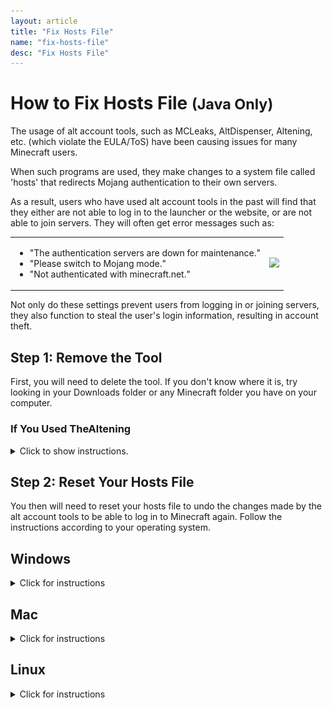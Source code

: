 ```yaml
---
layout: article
title: "Fix Hosts File"
name: "fix-hosts-file"
desc: "Fix Hosts File"
---
```


# How to Fix Hosts File <small>(Java Only)</small>

The usage of alt account tools, such as MCLeaks, AltDispenser, Altening, etc. (which violate the EULA/ToS) have been causing issues for many Minecraft users.

When such programs are used, they make changes to a system file called 'hosts' that redirects Mojang authentication to their own servers.

As a result, users who have used alt account tools in the past will find that they either are not able to log in to the launcher or the website, or are not able to join servers. They will often get error messages such as:

<table>
  <tr>
    <td>
      <ul>
        <li>"The authentication servers are down for maintenance."</li>
        <li>"Please switch to Mojang mode."</li>
        <li>"Not authenticated with minecraft.net."</li>
      </ul>
    </td>
    <td><img src="https://cdn.discordapp.com/attachments/607129205981052929/801902607203172392/unknown.png" height=200></td>
  </tr>
</table>

Not only do these settings prevent users from logging in or joining servers, they also function to steal the user's login information, resulting in account theft.

## Step 1: Remove the Tool

First, you will need to delete the tool. If you don't know where it is, try looking in your Downloads folder or any Minecraft folder you have on your computer.

### If You Used TheAltening
<details>
  <summary>Click to show instructions.</summary>
  
  If you used TheAltening, you need to take extra steps to remove the tool completely:
  
  <table style="margin-left:25">
    <tr>
      <td><ol><li>Press <img src="/static/images/help/hosts-file/windows-key.png" height=25> and type <strong>cmd</strong>.</li></ol></td>
      <td></td>
    </tr>
    <tr>
      <td><ol start=2><li>Right click <strong>Command Prompt</strong> and click <strong>Run as Adminstrator</strong>.</li></ol></td>
      <td><img src="/static/images/help/hosts-file/startmenu-cmd-admin-alt.png"></td>
    </tr>
    <tr>
      <td><ol start=3><li>In the black window, type <code>taskkill /IM 'altening.launcher.exe" /F</code> and press enter. If it tells you that it could not find it, move on to the next step.</li></ol></td>
      <td><img src="/static/images/help/hosts-file/cmd-altening-notfound.png"></td>
    </tr>
    <tr>
      <td><ol start=4><li>Press <img src="/static/images/help/hosts-file/windows-key.png" height=25> and <strong>R</strong> at the same time. Then type `%appdata%` and press enter.</li></ol></td>
      <td><img src="/static/images/help/hosts-file/run-appdata.png"></td>
    </tr>
    <tr>
      <td><ol start=5><li>Find a folder called <strong>"Altening"</strong> and delete it.</li></ol></td>
      <td><img src="/static/images/help/hosts-file/appdata-altening.png"></td>
    </tr>
  </table>
</details>

## Step 2: Reset Your Hosts File

You then will need to reset your hosts file to undo the changes made by the alt account tools to be able to log in to Minecraft again. Follow the instructions according to your operating system.

## Windows
<details>
  <summary>Click for instructions</summary>
  
  <table>
    <tr>
      <td><ol><li>Press <img src="/static/images/help/hosts-file/windows-key.png" height=25> and <strong>R</strong> at the same time.</li></ol></td>
      <td></td>
    </tr>
    <tr>
      <td><ol start=2><li>In the Run box, copy and paste the <strong>entire</strong> command: <code>powershell -command "Start-Process notepad $env:windir\system32\drivers\etc\hosts" -Verb runas</code></li></ol></td>
      <td><img src="/static/images/help/hosts-file/run-powershell.png"></td>
    </tr>
    <tr>
      <td><ol start=3><li>A blue window will briefly appear, then a UAC window. Click <strong>Yes</strong> in the UAC window that pops up. A Notepad window should open with text.</li></ol></td>
      <td><img src="/static/images/help/hosts-file/win-hosts-initial.png"></td>
    </tr>
    <tr>
      <td><ol start=4><li>Look for 2 lines that contain the word "mojang" and delete those two lines completely.</li></ol></td>
      <td><img src="/static/images/help/hosts-file/win-hosts-edited.png"></td>
    </tr>
    <tr>
      <td><ol start=5><li>Save the notepad file (make sure Notepad does not ask you where to save the file; if that happens, start over and make sure you type the whole command in #2 above).</li></ol></td>
      <td><img src="/static/images/help/hosts-file/win-hosts-save.png"></td>
    </tr>
    <tr>
      <td><ol start=6><li>Try Minecraft again. If it works now, close Notepad.</li></ol></td>
      <td></td>
    </tr>
    <tr>
      <td><ol start=7><li>Be sure to change your Minecraft password to something strong. Also change your email's password if it is the same as your Minecraft password.</li></ol></td>
      <td></td>
    </tr>
  </table>
  
  ### Alternate Method <small>(Including Windows 7 users)</small>
  
  If the above steps don't work, usually because of the UAC window not popping up in Step #3 above or Windows 7 not having Powershell, the hosts file can be restored manually.
  
  <table>
    <tr>
      <td><ol><li>Press <img src="/static/images/help/hosts-file/windows-key.png" height=25> and <strong>R</strong> at the same time.</li></ol></td>
      <td></td>
    </tr>
    <tr>
      <td><ol start=2><li>In the Run box, type <code>%systemroot%\system32\drivers\etc</code> and press Enter.</li></ol></td>
      <td><img src="/static/images/help/hosts-file/run-etc.png"></td>
    </tr>
    <tr>
      <td><ol start=3><li>In the File Explorer window, if nothing shows up, click on <strong>View</strong> on the top, then check the bos for <strong>Show Hidden Files</strong>.</li></ol></td>
      <td><img src="/static/images/help/hosts-file/etc.png"><br><img src="/static/images/help/hosts-file/show-hidden-files.png"></td>
    </tr>
    <tr>
      <td><ol start=4><li>Hold down <strong>Ctrl</strong> while dragging the <strong>hosts</strong> file to your desktop.</li></ol></td>
      <td><img src="/static/images/help/hosts-file/copy-hosts-desktop.jpg"></td>
    </tr>
    <tr>
      <td><ol start=5><li>Double-click the hosts file on the desktop and open with Notepad.</li></ol></td>
      <td><img src="/static/images/help/hosts-file/openwith-notepad.png"></td>
    </tr>
    <tr>
      <td><ol start=6><li>Look for 2 lines containing 'mojang' and delete those two lines completely. Save and close Notepad.</li></ol></td>
      <td><img src="/static/images/help/hosts-file/win-hosts-initial.png"></td>
    </tr>
    <tr>
      <td><ol start=7><li>Look at the icon for the hosts file on your desktop. It should look like a blank sheet of paper. If it looks like a sheet of paper with lines on it, start over and be sure to follow the instructions <strong>exactly as written</strong>.</li></ol></td>
      <td><img src="/static/images/help/hosts-file/hosts-after-saving.jpg"></td>
    </tr>
    <tr>
      <td><ol start=8><li>Drag the hosts file back into the 'etc' folder. Click <strong>Replace the file...</strong> then <strong>Continue</strong> in the windows that pop up.</li></ol></td>
      <td><img src="/static/images/help/hosts-file/move-back-etc.jpg"><br><img src="/static/images/help/hosts-file/move-back-etc-replace.png"><br><img src="/static/images/help/hosts-file/move-back-etc-uac.png"></td>
    </tr>
    <tr>
      <td><ol start=9><li>Try Minecraft. If Minecraft now works, delete the hosts file from your desktop. Change your Minecraft password right away. Also change your email's password if it is the same as your Minecraft password.</li></ol></td>
      <td></td>
    </tr>
  </table>
</details>

## Mac
<details>
  <summary>Click for instructions</summary>
  
  <table>
    <tr>
      <td><ol><li>Open the Terminal:<br>
        <ul>
          <li>In the Finder, go to Applications > Utilities > Terminal.</li>
          <li>Or, in the Finder, press <strong>Cmd-Space</strong> to bring up Spotlight search, then type <strong>terminal</strong> and press Enter.</li>
        </ul></li></ol>
      </td>
      <td><img src="/static/images/help/hosts-file/mac-spotlight-terminal.png"></td>
    </tr>
    <tr>
      <td><ol start=2><li>In the Terminal, type <code>sudo nano /private/etc/hosts</code> and press Enter.</li></ol></td>
      <td><img src="/static/images/help/hosts-file/mac-terminal-nano.png"></td>
    </tr>
    <tr>
      <td><ol start=3><li>You will be prompted for your password. Type in your <strong>Mac</strong> password carefully. Nothing will show up as you type your password. Press Enter when you are done.</li></ol></td>
      <td><img src="/static/images/help/hosts-file/mac-terminal-nano-password.png"></td>
    </tr>
    <tr>
      <td><ol start=4><li>The hosts file will appear in the terminal. Use the arrow keys to navigate the file.</li></ol></td>
      <td><img src="/static/images/help/hosts-file/mac-terminal-hosts-open.png"></td>
    </tr>
    <tr>
      <td><ol start=5><li>Go down to the bottom of the file. There should be 2 lines containing "mojang."</li></ol></td>
      <td></td>
    </tr>
    <tr>
      <td><ol start=6><li>Using the arrow keys and the Backspace key, delete those two lines entirely.</li></ol></td>
      <td><img src="/static/images/help/hosts-file/mac-terminal-hosts-edited.png"></td>
    </tr>
    <tr>
  <td><ol start=7><li>Press <strong>Ctrl-O</strong> (not Cmd-O) then <strong>Enter</strong> to save the file. Leave the window open then try Minecraft again. If Minecraft is still open, close and reopen it.</li></ol></td>
      <td><img src="/static/images/help/hosts-file/mac-terminal-hosts-save.png"></td>
    </tr>
    <tr>
      <td><ol start=8><li>If Minecraft works, close the Terminal window and change your Minecraft password right away. Also change your email's password if it is the same as your Minecraft password.</li></ol></td>
      <td></td>
    </tr>
  </table>
</details>

## Linux
<details>
  <summary>Click for instructions</summary>
  
  <table>
    <tr>
      <td><ol><li>Open the Terminal:<br>
        <ul>
          <li><i>Ubuntu</i>: Press Ctrl + Alt + T</li>
          <li><i>Other Debian</i>: Open the start menu and type 'terminal' in the search bar, then click on Terminal</li>
          <li><i>Arch</i>: </li>
        </ul></li></ol>
      </td>
      <td><img src="/static/images/help/hosts-file/linux-deb-terminal.png"></td>
    </tr>
    <tr>
      <td><ol start=2><li>In the terminal, type <code>sudo nano /etc/hosts</code> and press Enter.</li></ol></td>
      <td><img src="/static/images/help/hosts-file/linux-terminal-nano.png"></td>
    </tr>
    <tr>
      <td><ol start=3><li>You will be prompted for your password. Type in your <strong>Linux user</strong> password carefully. Nothing will show up as you type your password. Press Enter when you are done.</li></ol></td>
      <td><img src="/static/images/help/hosts-file/linux-terminal-nano-password.jpg"></td>
    </tr>
    <tr>
      <td><ol start=4><li>The hosts file will appear in the terminal. Use the arrow keys to navigate the file.</li></ol></td>
      <td><img src="/static/images/help/hosts-file/linux-nano-open.jpg"></td>
    </tr>
    <tr>
      <td><ol start=5><li>Go down to the bottom of the file. There should be 2 lines containing "mojang."</li></ol></td>
      <td></td>
    </tr>
    <tr>
      <td><ol start=6><li>Using the arrow keys and the Backspace key, delete those two lines entirely.</li></ol></td>
      <td><img src="/static/images/help/hosts-file/linux-nano-edited.jpg"></td>
    </tr>
    <tr>
      <td><ol start=7><li>Press <strong>Ctrl-O</strong> then <strong>Enter</strong> to save the file. Leave the window open then try Minecraft again. If Minecraft is still open, close and reopen it.</li></ol></td>
      <td><img src="/static/images/help/hosts-file/linux-nano-save.jpg"></td>
    </tr>
    <tr>
      <td><ol start=8><li>If Minecraft works, close the Terminal window and change your Minecraft password right away. Also change your email's password if it is the same as your Minecraft password.</li></ol></td>
      <td></td>
    </tr>
  </table>
</details>

